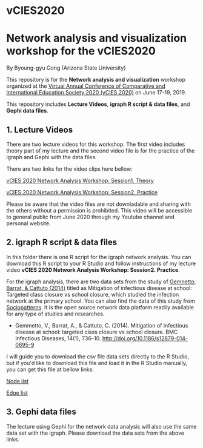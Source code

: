 # vCIES2020 
# Network analysis and visualization workshop for the vCIES2020

By Byoung-gyu Gong (Arizona State University) 

This repository is for the **Network analysis and visualization** workshop organized at the [Virtual Annual Conference of Comparative and International Education Society 2020 (vCIES 2020)](https://cies2020.org/) on June 17-19, 2019.

This repository includes **Lecture Videos**, **igraph R script & data files**, and **Gephi data files**.

##   1. Lecture Videos

There are two lecture videos for this workshop. 
The first video includes theory part of my lecture and the second video file is for the practice of the igraph and Gephi with the data files.

There are two links for the video clips here bellow:

[vCIES 2020 Network Analysis Workshop: Session1. Theory](https://drive.google.com/file/d/1skzfmgC6gHc7oRtTxmUo8EX6Wf5uzQVf/view?usp=sharing)

[vCIES 2020 Network Analysis Workshop: Session2. Practice](https://cies2020.org/)


Please be aware that the video files are not downladable and sharing with the others without a permission is prohibited.
This video will be accessible to general public from June 2020 through my Youtube channel and personal website.

##   2. igraph R script & data files

In this folder there is one R script for the igraph network analysis. You can download this R script to your R Studio and follow instructions of my lecture video **vCIES 2020 Network Analysis Workshop: Session2. Practice**.

For the igraph analysis, there are two data sets from the study of [Gemnetto, Barrat, & Cattuto (2014)](https://bmcinfectdis.biomedcentral.com/track/pdf/10.1186/s12879-014-0695-9) titled as Mitigation of infectious disease at school: Targeted class closure vs school closure, which studied the infection network at the primary school. You can also find the data of this study from [Sociopatterns](http://www.sociopatterns.org/datasets/primary-school-temporal-network-data/). It is the open source network data platform readily available for any type of studies and researches. 
       
* Gemmetto, V., Barrat, A., & Cattuto, C. (2014). Mitigation of infectious disease at school: targeted class closure vs school closure. BMC Infectious Diseases, 14(1), 736–10. http://doi.org/10.1186/s12879-014-0695-9

I will guide you to download the csv file data sets directly to the R Studio, but if you'd like to download this file and load it in the R Studio manually, you can get this file at bellow links:

[Node list](https://drive.google.com/file/d/1rUyRJe5uEMerI4NXZCdC7XYTq71MCal0/view?usp=sharing)

[Edge list](https://drive.google.com/file/d/1PsSMKrK0_XO4ie6zl9zBdfr50wtjILPe/view?usp=sharing)

##   3. Gephi data files

The lecture using Gephi for the network data analysis will also use the same data set with the igraph.
Please download the data sets from the above links.




